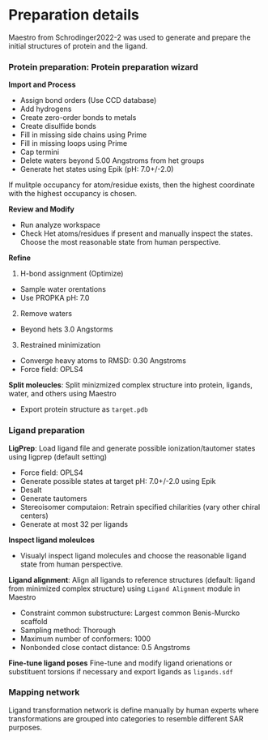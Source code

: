 # Preparation details
Maestro from Schrodinger2022-2 was used to generate and prepare the initial structures of protein and the ligand.


### Protein preparation: Protein preparation wizard
**Import and Process**
- Assign bond orders (Use CCD database)
- Add hydrogens
- Create zero-order bonds to metals
- Create disulfide bonds
- Fill in missing side chains using Prime
- Fill in missing loops using Prime
- Cap termini
- Delete waters beyond 5.00 Angstroms from het groups
- Generate het states using Epik (pH: 7.0+/-2.0)

If mulitple occupancy for atom/residue exists, then the highest coordinate with the highest occupancy is chosen.

**Review and Modify**
- Run analyze workspace
- Check Het atoms/residues if present and manually inspect the states. Choose the most reasonable state from human perspective.

**Refine**
1. H-bond assignment (Optimize)
- Sample water orentations
- Use PROPKA pH: 7.0

2. Remove waters
- Beyond hets 3.0 Angstorms

3. Restrained minimization
- Converge heavy atoms to RMSD: 0.30 Angstroms
- Force field: OPLS4

**Split moleucles**: Split minizmized complex structure into protein, ligands, water, and others using Maestro
- Export protein structure as `target.pdb`

### Ligand preparation
**LigPrep**: Load ligand file and generate possible ionization/tautomer states using ligprep (default setting)
- Force field: OPLS4
- Generate possible states at target pH: 7.0+/-2.0 using Epik
- Desalt
- Generate tautomers
- Stereoisomer computaion: Retrain specified chilarities (vary other chiral centers)
- Generate at most 32 per ligands

**Inspect ligand moleulces**
- Visualyl inspect ligand molecules and choose the reasonable ligand state from human perspective.


**Ligand alignment**: Align all ligands to reference structures (default: ligand from minimized complex structure) using `Ligand Alignment` module in Maestro
- Constraint common substructure: Largest common Benis-Murcko scaffold
- Sampling method: Thorough
- Maximum number of conformers: 1000
- Nonbonded close contact distance: 0.5 Angstroms


**Fine-tune ligand poses**
Fine-tune and modify ligand orienations or substituent torsions if necessary and export ligands as `ligands.sdf`


### Mapping network
Ligand transformation network is define manually by human experts where transformations are grouped into categories to resemble different SAR purposes.



